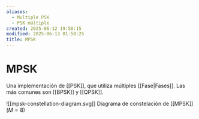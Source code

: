 ```yaml
---
aliases:
  - Multiple PSK
  - PSK múltiple
created: 2025-06-12 19:50:15
modified: 2025-06-13 01:50:25
title: MPSK
---
```


# MPSK

Una implementación de [[PSK]], que utiliza múltiples [[Fase|Fases]]. Las más comunes son [[BPSK]] y [[QPSK]].

![[mpsk-constellation-diagram.svg]] Diagrama de constelación de [[MPSK]] ($M = 8$)
